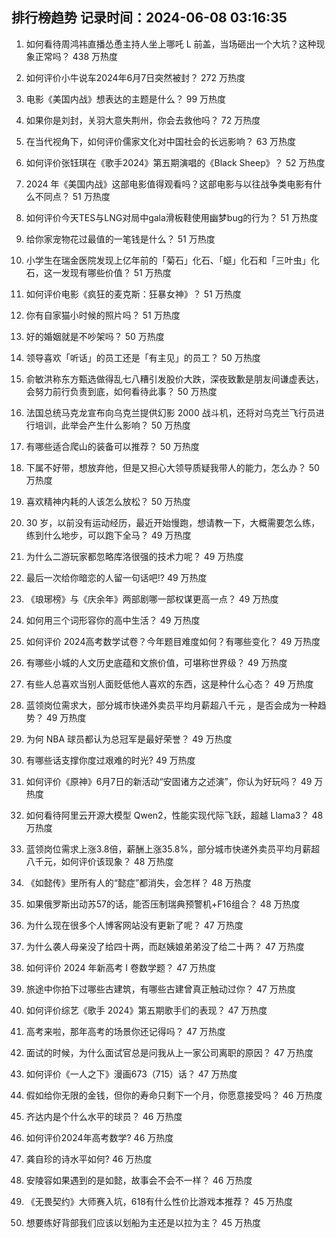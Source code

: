 
## 排行榜趋势 记录时间：2024-06-08 03:16:35
  
  1. 如何看待周鸿祎直播怂恿主持人坐上哪吒 L 前盖，当场砸出一个大坑？这种现象正常吗？ 438 万热度
    
  2. 如何评价小牛说车2024年6月7日突然被封？ 272 万热度
    
  3. 电影《美国内战》想表达的主题是什么？ 99 万热度
    
  4. 如果你是刘封，关羽大意失荆州，你会去救他吗？ 72 万热度
    
  5. 在当代视角下，如何评价儒家文化对中国社会的长远影响？ 63 万热度
    
  6. 如何评价张钰琪在《歌手2024》第五期演唱的《Black Sheep》？ 52 万热度
    
  7. 2024 年《美国内战》这部电影值得观看吗？这部电影与以往战争类电影有什么不同点？ 51 万热度
    
  8. 如何评价今天TES与LNG对局中gala滑板鞋使用幽梦bug的行为？ 51 万热度
    
  9. 给你家宠物花过最值的一笔钱是什么？ 51 万热度
    
  10. 小学生在瑞金医院发现上亿年前的「菊石」化石、「䗴」化石和「三叶虫」化石，这一发现有哪些价值？ 51 万热度
    
  11. 如何评价电影《疯狂的麦克斯：狂暴女神》？ 51 万热度
    
  12. 你有自家猫小时候的照片吗？ 51 万热度
    
  13. 好的婚姻就是不吵架吗？ 50 万热度
    
  14. 领导喜欢「听话」的员工还是「有主见」的员工？ 50 万热度
    
  15. 俞敏洪称东方甄选做得乱七八糟引发股价大跌，深夜致歉是朋友间谦虚表达，会努力前行负责到底，如何看待此事？ 50 万热度
    
  16. 法国总统马克龙宣布向乌克兰提供幻影 2000 战斗机，还将对乌克兰飞行员进行培训，此举会产生什么影响？ 50 万热度
    
  17. 有哪些适合爬山的装备可以推荐？ 50 万热度
    
  18. 下属不好带，想放弃他，但是又担心大领导质疑我带人的能力，怎么办？ 50 万热度
    
  19. 喜欢精神内耗的人该怎么放松？ 50 万热度
    
  20. 30 岁，以前没有运动经历，最近开始慢跑，想请教一下，大概需要怎么练，练到什么地步，可以跑下全马？ 49 万热度
    
  21. 为什么二游玩家都忽略库洛很强的技术力呢？ 49 万热度
    
  22. 最后一次给你暗恋的人留一句话吧!? 49 万热度
    
  23. 《琅琊榜》与《庆余年》两部剧哪一部权谋更高一点？ 49 万热度
    
  24. 如何用三个词形容你的高中生活？ 49 万热度
    
  25. 如何评价 2024高考数学试卷？今年题目难度如何？有哪些变化？ 49 万热度
    
  26. 有哪些小城的人文历史底蕴和文旅价值，可堪称世界级？ 49 万热度
    
  27. 有些人总喜欢当别人面贬低他人喜欢的东西，这是种什么心态？ 49 万热度
    
  28. 蓝领岗位需求大，部分城市快递外卖员平均月薪超八千元 ，是否会成为一种趋势？ 49 万热度
    
  29. 为何 NBA 球员都认为总冠军是最好荣誉？ 49 万热度
    
  30. 有哪些话支撑你度过艰难的时光? 49 万热度
    
  31. 如何评价《原神》6月7日的新活动“安固诸方之述演”，你认为好玩吗？ 49 万热度
    
  32. 如何看待阿里云开源大模型 Qwen2，性能实现代际飞跃，超越 Llama3？ 48 万热度
    
  33. 蓝领岗位需求上涨3.8倍，薪酬上涨35.8%，部分城市快递外卖员平均月薪超八千元，如何评价该现象？ 48 万热度
    
  34. 《如懿传》里所有人的“懿症”都消失，会怎样？ 48 万热度
    
  35. 如果俄罗斯出动苏57的话，能否压制瑞典预警机+F16组合？ 48 万热度
    
  36. 为什么现在很多个人博客网站没有更新了呢？ 47 万热度
    
  37. 为什么袭人母亲没了给四十两，而赵姨娘弟弟没了给二十两？ 47 万热度
    
  38. 如何评价 2024 年新高考 I 卷数学题？ 47 万热度
    
  39. 旅途中你拍下过哪些古建筑，有哪些古建曾真正触动过你？ 47 万热度
    
  40. 如何评价综艺《歌手 2024》第五期歌手们的表现？ 47 万热度
    
  41. 高考来啦，那年高考的场景你还记得吗？ 47 万热度
    
  42. 面试的时候，为什么面试官总是问我从上一家公司离职的原因？ 47 万热度
    
  43. 如何评价《一人之下》漫画673（715）话？ 47 万热度
    
  44. 假如给你无限的金钱，但你的寿命只剩下一个月，你愿意接受吗？ 46 万热度
    
  45. 齐达内是个什么水平的球员？ 46 万热度
    
  46. 如何评价2024年高考数学? 46 万热度
    
  47. 龚自珍的诗水平如何? 46 万热度
    
  48. 安陵容如果遇到的是如懿，故事会不会不一样？ 46 万热度
    
  49. 《无畏契约》大师赛入坑，618有什么性价比游戏本推荐？ 45 万热度
    
  50. 想要练好背部我们应该以划船为主还是以拉为主？ 45 万热度
    